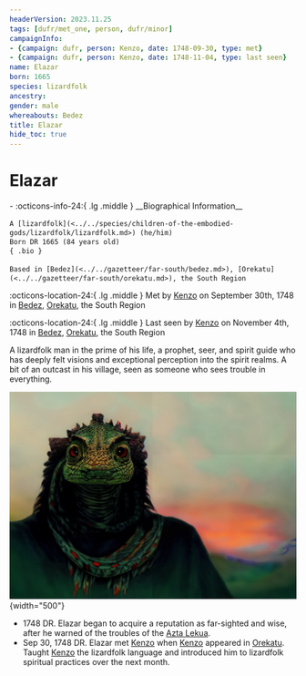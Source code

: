 ```yaml
---
headerVersion: 2023.11.25
tags: [dufr/met_one, person, dufr/minor]
campaignInfo:
- {campaign: dufr, person: Kenzo, date: 1748-09-30, type: met}
- {campaign: dufr, person: Kenzo, date: 1748-11-04, type: last seen}
name: Elazar
born: 1665
species: lizardfolk
ancestry:
gender: male
whereabouts: Bedez
title: Elazar
hide_toc: true
---
```

# Elazar
<div class="grid cards ext-narrow-margin ext-one-column" markdown>
- :octicons-info-24:{ .lg .middle } __Biographical Information__

    A [lizardfolk](<../../species/children-of-the-embodied-gods/lizardfolk/lizardfolk.md>) (he/him)  
    Born DR 1665 (84 years old)  
    { .bio }

    Based in [Bedez](<../../gazetteer/far-south/bedez.md>), [Orekatu](<../../gazetteer/far-south/orekatu.md>), the South Region
</div>



:octicons-location-24:{ .lg .middle } Met by [Kenzo](<../pcs/dunmar-fellowship/kenzo.md>) on September 30th, 1748 in [Bedez](<../../gazetteer/far-south/bedez.md>), [Orekatu](<../../gazetteer/far-south/orekatu.md>), the South Region  



:octicons-location-24:{ .lg .middle } Last seen by [Kenzo](<../pcs/dunmar-fellowship/kenzo.md>) on November 4th, 1748 in [Bedez](<../../gazetteer/far-south/bedez.md>), [Orekatu](<../../gazetteer/far-south/orekatu.md>), the South Region  


A lizardfolk man in the prime of his life, a prophet, seer, and spirit guide who has deeply felt visions and exceptional perception into the spirit realms. A bit of an outcast in his village, seen as someone who sees trouble in everything.

![Elazar Portrait](../../assets/elazar-portrait.png){width="500"}

- 1748 DR. Elazar began to acquire a reputation as far-sighted and wise, after he warned of the troubles of the [Azta Lekua](<../../gazetteer/far-south/azta-lekua.md>). 
- Sep 30, 1748 DR. Elazar met [Kenzo](<../pcs/dunmar-fellowship/kenzo.md>) when [Kenzo](<../pcs/dunmar-fellowship/kenzo.md>) appeared in [Orekatu](<../../gazetteer/far-south/orekatu.md>). Taught [Kenzo](<../pcs/dunmar-fellowship/kenzo.md>) the lizardfolk language and introduced him to lizardfolk spiritual practices over the next month.


